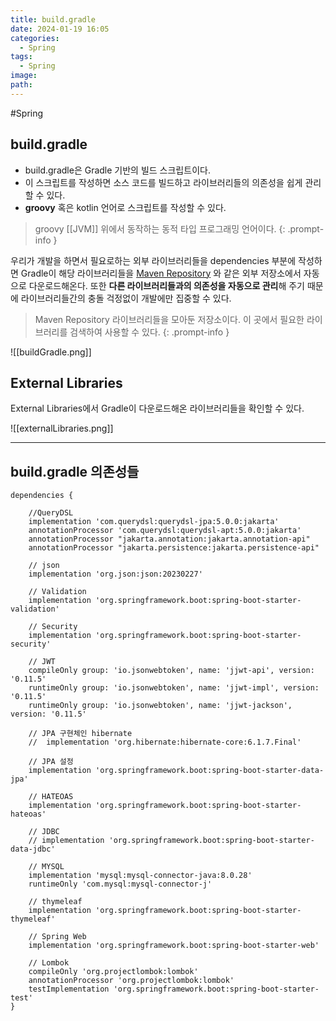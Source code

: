 ```yaml
---
title: build.gradle
date: 2024-01-19 16:05
categories:
  - Spring
tags:
  - Spring
image: 
path:
---
```

#Spring 

## build.gradle
- build.gradle은 Gradle 기반의 빌드 스크립트이다.
- 이 스크립트를 작성하면 소스 코드를 빌드하고 라이브러리들의 의존성을 쉽게 관리할 수 있다.
- **groovy** 혹은 kotlin 언어로 스크립트를 작성할 수 있다.

> groovy
> [[JVM]] 위에서 동작하는 동적 타입 프로그래밍 언어이다.
{: .prompt-info }

우리가 개발을 하면서 필요로하는 외부 라이브러리들을 dependencies 부분에 작성하면 Gradle이 해당 라이브러리들을 [Maven Repository](https://mvnrepository.com/) 와 같은 외부 저장소에서 자동으로 다운로드해온다. 또한 **다른 라이브러리들과의 의존성을 자동으로 관리**해 주기 때문에 라이브러리들간의 충돌 걱정없이 개발에만 집중할 수 있다.

> Maven Repository
> 라이브러리들을 모아둔 저장소이다. 이 곳에서 필요한 라이브러리를 검색하여 사용할 수 있다.
{: .prompt-info }

![[buildGradle.png]]

## External Libraries
External Libraries에서 Gradle이 다운로드해온 라이브러리들을 확인할 수 있다.

![[externalLibraries.png]]


---

## build.gradle 의존성들

```
dependencies {  

	//QueryDSL
	implementation 'com.querydsl:querydsl-jpa:5.0.0:jakarta'
	annotationProcessor 'com.querydsl:querydsl-apt:5.0.0:jakarta'
	annotationProcessor "jakarta.annotation:jakarta.annotation-api"
	annotationProcessor "jakarta.persistence:jakarta.persistence-api"

	// json  
	implementation 'org.json:json:20230227'
	
	// Validation
	implementation 'org.springframework.boot:spring-boot-starter-validation'

	// Security  
	implementation 'org.springframework.boot:spring-boot-starter-security'  
	  
	// JWT  
	compileOnly group: 'io.jsonwebtoken', name: 'jjwt-api', version: '0.11.5'  
	runtimeOnly group: 'io.jsonwebtoken', name: 'jjwt-impl', version: '0.11.5'  
	runtimeOnly group: 'io.jsonwebtoken', name: 'jjwt-jackson', version: '0.11.5'
    
    // JPA 구현체인 hibernate
	//  implementation 'org.hibernate:hibernate-core:6.1.7.Final'
    
	// JPA 설정
	implementation 'org.springframework.boot:spring-boot-starter-data-jpa'

	// HATEOAS
	implementation 'org.springframework.boot:spring-boot-starter-hateoas'

	// JDBC
	// implementation 'org.springframework.boot:spring-boot-starter-data-jdbc'  
    
    // MYSQL  
    implementation 'mysql:mysql-connector-java:8.0.28'  
	runtimeOnly 'com.mysql:mysql-connector-j'

	// thymeleaf
    implementation 'org.springframework.boot:spring-boot-starter-thymeleaf'  
    
    // Spring Web
    implementation 'org.springframework.boot:spring-boot-starter-web'  

	// Lombok
    compileOnly 'org.projectlombok:lombok'  
    annotationProcessor 'org.projectlombok:lombok'  
    testImplementation 'org.springframework.boot:spring-boot-starter-test'  
}
```